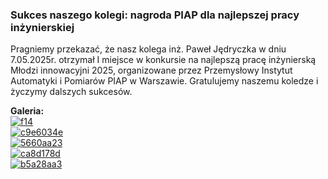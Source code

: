 ### Sukces naszego kolegi: nagroda PIAP dla najlepszej pracy inżynierskiej

Pragniemy przekazać, że nasz kolega inż. Paweł Jędryczka w dniu 7.05.2025r. otrzymał I miejsce w konkursie na najlepszą pracę inżynierską Młodzi innowacyjni 2025, organizowane przez Przemysłowy Instytut Automatyki i Pomiarów PIAP w Warszawie. Gratulujemy naszemu koledze i życzymy dalszych sukcesów.

**Galeria:**  
[![f14](https://i.postimg.cc/1XLX4BJB/f14.jpg)](https://postimg.cc/30FYcXM0)  
[![c9e6034e](https://i.postimg.cc/15yBbRbJ/c9e6034e-e874-414f-be46-a9e22c052b79.jpg)](https://postimg.cc/14YDqSmq)  
[![5660aa23](https://i.postimg.cc/T3w9Y7db/5660aa23-8a72-4f7e-96ce-cd1fedaf70fb.jpg)](https://postimg.cc/9r6TLBqX)  
[![ca8d178d](https://i.postimg.cc/fT5CsnNZ/ca8d178d-24b5-41f0-9cd3-25c3167aea55.jpg)](https://postimg.cc/6y2nVPq1)  
[![b5a28aa3](https://i.postimg.cc/XvBk9ry7/b5a28aa3-1eaf-4409-8fab-ae34ee35e042.jpg)](https://postimg.cc/yJBRHYPw)
